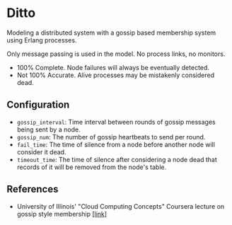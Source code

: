 # Ditto

Modeling a distributed system with a gossip based membership system using Erlang
processes.

Only message passing is used in the model. No process links, no monitors.

- 100% Complete. Node failures will always be eventually detected.
- Not 100% Accurate. Alive processes may be mistakenly considered dead.


## Configuration

- `gossip_interval`: Time interval between rounds of gossip messages being sent by a
  node.
- `gossip_num`: The number of gossip heartbeats to send per round.
- `fail_time`: The time of silence from a node before another node will consider
  it dead.
- `timeout_time`: The time of silence after considering a node dead that records
  of it will be removed from the node's table.


## References

- University of Illinois' "Cloud Computing Concepts" Coursera lecture on gossip
  style membership [[link]][cc-lecture]

[cc-lecture]: https://www.coursera.org/learn/cloud-computing/lecture/iisnX/2-3-gossip-style-membership
